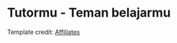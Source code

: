 # Tutormu - Teman belajarmu

Template credit: [Affiliates](https://bootstrapstarter.com/template-affiliates-bootstrap-jekyll/)
